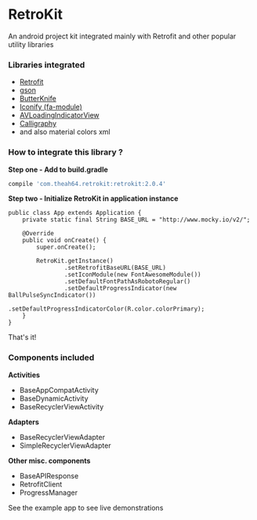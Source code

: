 # RetroKit
An android project kit integrated mainly with Retrofit and other popular utility libraries

### Libraries integrated
* [Retrofit](https://github.com/square/retrofit)
* [gson](https://github.com/google/gson)
* [ButterKnife](https://github.com/JakeWharton/butterknife)
* [Iconify (fa-module)](https://github.com/JoanZapata/android-iconify)
* [AVLoadingIndicatorView](https://github.com/81813780/AVLoadingIndicatorView)
* [Calligraphy](https://github.com/chrisjenx/Calligraphy)
* and also material colors xml

### How to integrate this library ?

**Step one - Add to build.gradle**

```groovy
compile 'com.theah64.retrokit:retrokit:2.0.4'
```

**Step two - Initialize RetroKit in application instance**

```
public class App extends Application {
    private static final String BASE_URL = "http://www.mocky.io/v2/";
    
    @Override
    public void onCreate() {
        super.onCreate();

        RetroKit.getInstance()
                .setRetrofitBaseURL(BASE_URL)
                .setIconModule(new FontAwesomeModule())
                .setDefaultFontPathAsRobotoRegular()
                .setDefaultProgressIndicator(new BallPulseSyncIndicator())
                .setDefaultProgressIndicatorColor(R.color.colorPrimary);
    }
}
```
That's it!

### Components included
**Activities**

* BaseAppCompatActivity
* BaseDynamicActivity
* BaseRecyclerViewActivity

**Adapters**
* BaseRecyclerViewAdapter
* SimpleRecyclerViewAdapter

**Other misc. components**
* BaseAPIResponse
* RetrofitClient
* ProgressManager

See the example app to see live demonstrations
